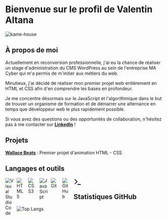 # Bienvenue sur le profil de Valentin Altana

![kame-house](https://github.com/valentin-altana/valentin-altana/assets/144157026/687c5fb5-fee2-4229-8f0b-cafe284a6c90)

## À propos de moi

Actuellement en reconversion professionnelle, j'ai eu la chance de réaliser un stage d'administration du CMS WordPress au sein de l'entreprise MA Cyber qui m'a permis de m'initier aux métiers du web.

Minutieux, j'ai décidé de réaliser mon premier projet web entièrement en HTML et CSS afin d'en comprendre les bases en profondeur.

Je me concentre désormais sur le JavaScript et l'algorithmique dans le but de trouver un organisme de formation et de démarrer une alternance en temps que développeur web le plus rapidement possible.

Si vous avez des questions ou des opportunités de collaboration, n'hésitez pas à me contacter sur [**LinkedIn**](https://www.linkedin.com/in/valentin-altana) !

## Projets

[**Wallace Beats**](https://valentin-altana.github.io/wallace-beats/) : Premier projet d'animation HTML - CSS

## Langages et outils

<img align="left" alt="Visual Studio Code" width="26px" src="https://cdn.jsdelivr.net/gh/devicons/devicon/icons/vscode/vscode-original.svg" style="padding-right:10px;" />

<img align="left" alt="HTML5" width="26px" src="https://cdn.jsdelivr.net/gh/devicons/devicon/icons/html5/html5-original.svg" style="padding-right:10px;" />

<img align="left" alt="CSS3" width="26px" src="https://cdn.jsdelivr.net/gh/devicons/devicon/icons/css3/css3-original.svg" style="padding-right:10px;" />

<img align="left" alt="JavaScript" width="26px" src="https://cdn.jsdelivr.net/gh/devicons/devicon/icons/javascript/javascript-original.svg" style="padding-right:10px;" />

<img align="left" alt="Git" width="26px" src="https://cdn.jsdelivr.net/gh/devicons/devicon/icons/git/git-original.svg" style="padding-right:10px;" />

<img align="left" alt="GitHub" width="26px" src="https://user-images.githubusercontent.com/3369400/139448065-39a229ba-4b06-434b-bc67-616e2ed80c8f.png" style="padding-right:10px;" />

<img align="left" alt="Terminal" width="26px" src="https://raw.githubusercontent.com/codeSTACKr/codeSTACKr/master/img/terminal-light.svg" />

<br />

## Statistiques GitHub

![Top Langs](https://github-readme-stats.vercel.app/api/top-langs/?username=valentin-altana&layout=compact)
